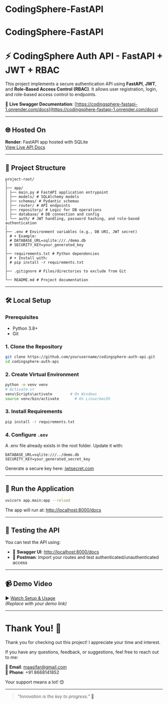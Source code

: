# CodingSphere-FastAPI
# CodingSphere-FastAPI

# ⚡ CodingSphere Auth API - FastAPI + JWT + RBAC

This project implements a secure authentication API using **FastAPI**, **JWT**, and **Role-Based Access Control (RBAC)**. It allows user registration, login, and role-based access control to endpoints.

🔗 **Live Swagger Documentation**: [https://codingsphere-fastapi-1.onrender.com/docs](https://codingsphere-fastapi-1.onrender.com/docs)

---

## 🌐 Hosted On

**Render**: FastAPI app hosted with SQLite  
[View Live API Docs](https://codingsphere-fastapi-1.onrender.com/docs)

---

## 📌 Project Structure

```
project-root/
│
├── app/
│ ├── main.py # FastAPI application entrypoint
│ ├── models/ # SQLAlchemy models
│ ├── schemas/ # Pydantic schemas
│ ├── router/ # API endpoints
│ ├── repository/ # Logic for DB operations
│ ├── database/ # DB connection and config
│ └── auth/ # JWT handling, password hashing, and role-based authentication
│
├── .env # Environment variables (e.g., DB URI, JWT secret)
│ # ➤ Example:
│ # DATABASE_URL=sqlite:///./demo.db
│ # SECURITY_KEY=your_generated_key
│
├── requirements.txt # Python dependencies
│ # ➤ Install with:
│ # pip install -r requirements.txt
│
├── .gitignore # Files/directories to exclude from Git
│
└── README.md # Project documentation
```

---


## 🛠️ Local Setup

### Prerequisites

- Python 3.8+
- Git

### 1. Clone the Repository

```bash
git clone https://github.com/yourusername/codingsphere-auth-api.git
cd codingsphere-auth-api
```

### 2. Create Virtual Environment

```bash
python -m venv venv
# Activate it
venv\Scripts\activate        # On Windows
source venv/bin/activate       # On Linux/macOS
```

### 3. Install Requirements

```bash
pip install -r requirements.txt
```

### 4. Configure `.env`

A .env file already exists in the root folder. Update it with:

```env
DATABASE_URL=sqlite:///../demo.db
SECURITY_KEY=your_generated_secret_key
```

Generate a secure key here: [jwtsecret.com](https://jwtsecret.com/generate)

---

## 🚀 Run the Application

```bash
uvicorn app.main:app --reload
```

The app will run at: [http://localhost:8000/docs](http://localhost:8000/docs)

---

## 🧪 Testing the API

You can test the API using:

- 🔸 **Swagger UI**: [http://localhost:8000/docs](http://localhost:8000/docs)
- 🔸 **Postman**: Import your routes and test authenticated/unauthenticated access

---

## 📹 Demo Video

▶️ [Watch Setup & Usage](https://www.youtube.com/watch?v=your_video_id)  
*(Replace with your demo link)*

---



# Thank You! 🙏

Thank you for checking out this project! I appreciate your time and interest.

If you have any questions, feedback, or suggestions, feel free to reach out to me:

📧 **Email**: [maasifar@gmail.com](mailto:maasifar@gmail.com)  
📱 **Phone**: +91 8668141852

Your support means a lot! 😊

---

> _"Innovation is the key to progress."_ 🚀


